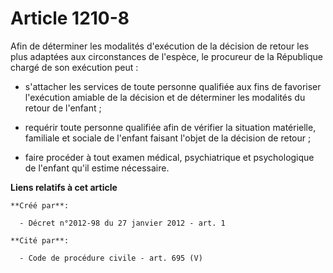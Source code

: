 # Article 1210-8

Afin de déterminer les modalités d'exécution de la décision de retour les plus adaptées aux circonstances de l'espèce, le
procureur de la République chargé de son exécution peut : 

- s'attacher les services de toute personne qualifiée aux fins de favoriser l'exécution amiable de la décision et de
déterminer les modalités du retour de l'enfant ; 

- requérir toute personne qualifiée afin de vérifier la situation matérielle, familiale et sociale de l'enfant faisant
l'objet de la décision de retour ; 

- faire procéder à tout examen médical, psychiatrique et psychologique de l'enfant qu'il estime nécessaire.

**Liens relatifs à cet article**

	**Créé par**:

	  - Décret n°2012-98 du 27 janvier 2012 - art. 1

	**Cité par**:

	  - Code de procédure civile - art. 695 (V)
